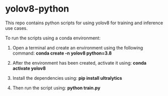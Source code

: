 # yolov8-python

This repo contains python scripts for using yolov8 for training and inference use cases.

To run the scripts using a conda environment:

1) Open a terminal and create an environment using the following command: **conda create -n yolov8 python=3.8**

2) After the environment has been created, activate it using: **conda activate yolov8**

3) Install the dependencies using: **pip install ultralytics**

4) Then run the script using: **python train.py**
